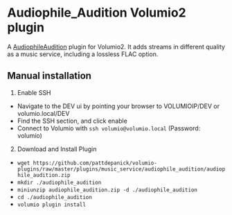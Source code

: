 # Audiophile_Audition Volumio2 plugin

A [AudiophileAudition](http://stream.psychomed.gr/index.html) plugin for Volumio2. It adds streams in different quality as a music service, including a lossless FLAC option.



## Manual installation
1. Enable SSH
- Navigate to the DEV ui by pointing your browser to VOLUMIOIP/DEV or volumio.local/DEV
- Find the SSH section, and click enable
- Connect to Volumio with ```ssh volumio@volumio.local``` (Password: volumio)

2. Download and Install Plugin
- ```wget https://github.com/pattdepanick/volumio-plugins/raw/master/plugins/music_service/audiophile_audition/audiophile_audition.zip```
- ```mkdir ./audiophile_audition```
- ```miniunzip audiophile_audition.zip -d ./audiophile_audition```
- ```cd ./audiophile_audition```
- ```volumio plugin install```
